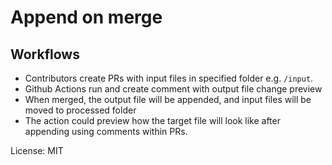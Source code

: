 # Append on merge

## Workflows

- Contributors create PRs with input files in specified folder e.g. `/input`.
- Github Actions run and create comment with output file change preview
- When merged, the output file will be appended, and input files will be moved to processed folder
- The action could preview how the target file will look like after appending using comments within PRs.
<!--%%% APPEND_ON_MERGE: Puts above this line %%%-->

License: MIT
